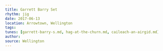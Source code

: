 ```yaml
---
title: Garrett Barry Set
rhythm: jig
date: 2017-06-13
location: Arrowtown, Wellington
tags: 
tunes: [garrett-barry-s.md, hag-at-the-churn.md, caileach-an-airgid.md]
author:
source: Wellington
---
```

